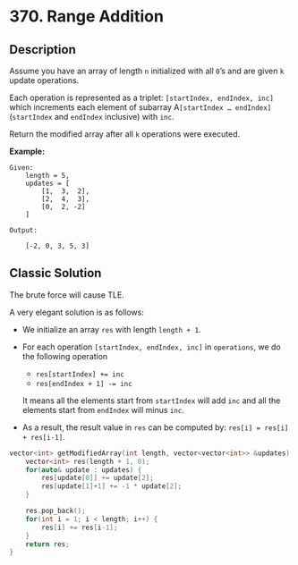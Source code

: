 # 370. Range Addition

## Description
Assume you have an array of length `n` initialized with all `0`’s and are given `k` update operations.

Each operation is represented as a triplet: `[startIndex, endIndex, inc]` which increments each element of subarray A`[startIndex … endIndex]` (`startIndex` and `endIndex` inclusive) with `inc`.

Return the modified array after all `k` operations were executed.

**Example:**
```
Given:
    length = 5,
    updates = [
        [1,  3,  2],
        [2,  4,  3],
        [0,  2, -2]
    ]

Output:

    [-2, 0, 3, 5, 3]
```

## Classic Solution
The brute force will cause TLE.

A very elegant solution is as follows:

- We initialize an array `res` with length `length + 1`.
- For each operation `[startIndex, endIndex, inc]` in `operations`, we do the following operation
    - `res[startIndex] += inc`
    - `res[endIndex + 1] -= inc`
    
    It means all the elements start from `startIndex` will add `inc` and all the elements start from `endIndex` will minus `inc`.
- As a result, the result value in `res` can be computed by: `res[i] = res[i] + res[i-1]`.

```C++
vector<int> getModifiedArray(int length, vector<vector<int>> &updates) {
    vector<int> res(length + 1, 0);
    for(auto& update : updates) {
        res[update[0]] += update[2];
        res[update[1]+1] += -1 * update[2];
    }

    res.pop_back();
    for(int i = 1; i < length; i++) {
        res[i] += res[i-1];
    }
    return res;
}
```